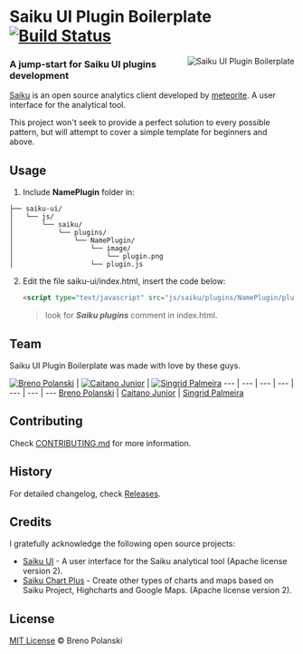 # Saiku UI Plugin Boilerplate [![Build Status](https://travis-ci.org/brenopolanski/saiku-plugin-boilerplate.svg?branch=master)](https://travis-ci.org/brenopolanski/saiku-plugin-boilerplate)

<img src="https://raw.githubusercontent.com/brenopolanski/saiku-plugin-boilerplate/gh-assets/saiku-plugin-boilerplate.png" alt="Saiku UI Plugin Boilerplate" align="right" />

### A jump-start for Saiku UI plugins development

[Saiku](http://www.meteorite.bi/saiku) is an open source analytics client developed by [meteorite](http://www.meteorite.bi/). A user interface for the analytical tool.

This project won't seek to provide a perfect solution to every possible pattern, but will attempt to cover a simple template for beginners and above.

## Usage

1. Include **NamePlugin** folder in:

	
  ```
  ├── saiku-ui/
  │   └── js/
  │       └── saiku/
  │           └── plugins/
  │               └── NamePlugin/
  │                   └── image/
  │                       └── plugin.png
  │                   └── plugin.js
  ```

2. Edit the file saiku-ui/index.html, insert the code below:

	```html
	<script type="text/javascript" src="js/saiku/plugins/NamePlugin/plugin.js" defer></script>
	```
	> look for ***Saiku plugins*** comment in index.html.

## Team

Saiku UI Plugin Boilerplate was made with love by these guys.

[![Breno Polanski](https://avatars3.githubusercontent.com/u/1894191?s=70)](https://github.com/brenopolanski) | [![Caitano Junior](https://avatars0.githubusercontent.com/u/7557360?s=70)](https://github.com/caitanojunior) | [![Singrid Palmeira](https://avatars0.githubusercontent.com/u/7749234?s=70)](https://github.com/Singrid)
--- | --- | --- | --- | --- | --- | ---
[Breno Polanski](https://github.com/brenopolanski) | [Caitano Junior](https://github.com/caitanojunior) | [Singrid Palmeira](https://github.com/Singrid)

## Contributing

Check [CONTRIBUTING.md](https://github.com/brenopolanski/saiku-plugin-boilerplate/blob/master/CONTRIBUTING.md) for more information.

## History

For detailed changelog, check [Releases](https://github.com/brenopolanski/saiku-plugin-boilerplate/releases).

## Credits

I gratefully acknowledge the following open source projects:

* [Saiku UI](https://github.com/OSBI/saiku-ui) - A user interface for the Saiku analytical tool (Apache license version 2).
* [Saiku Chart Plus](https://github.com/it4biz/SaikuChartPlus) - Create other types of charts and maps based on Saiku Project, Highcharts and Google Maps. (Apache license version 2).

## License

[MIT License](http://brenopolanski.mit-license.org/) © Breno Polanski
